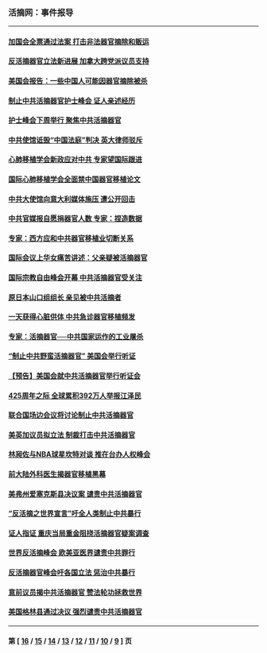 ### 活摘网：事件报导
---
#### [加国会全票通过法案 打击非法器官摘除和贩运](../../pages/nf5877/n13884924.md?02050430) 
#### [反活摘器官立法新进展 加拿大跨党派议员支持](../../pages/nf5877/n13876061.md?02050430) 
#### [美国会报告：一些中国人可能因器官摘除被杀](../../pages/nf5877/n13867964.md?02050430) 
#### [制止中共活摘器官护士峰会 证人亲述经历](../../pages/nf5877/n13859007.md?02050430) 
#### [护士峰会下周举行 聚焦中共活摘器官](../../pages/nf5877/n13855418.md?02050430) 
#### [中共使馆诋毁“中国法庭”判决 英大律师驳斥](../../pages/nf5877/n13833945.md?02050430) 
#### [心肺移植学会新政应对中共 专家望国际跟进](../../pages/nf5877/n13829043.md?02050430) 
#### [国际心肺移植学会全面禁中国器官移植论文](../../pages/nf5877/n13827785.md?02050430) 
#### [中共大使馆向意大利媒体施压 遭公开回击](../../pages/nf5877/n13826038.md?02050430) 
#### [中共官媒报自愿捐器官人数 专家：捏造数据](../../pages/nf5877/n13814130.md?02050430) 
#### [专家：西方应和中共器官移植业切断关系](../../pages/nf5877/n13772828.md?02050430) 
#### [国际会议上华女痛苦讲述：父亲疑被活摘器官](../../pages/nf5877/n13771583.md?02050430) 
#### [国际宗教自由峰会开幕 中共活摘器官受关注](../../pages/nf5877/n13769995.md?02050430) 
#### [原日本山口组组长 亲见被中共活摘者](../../pages/nf5877/n13767360.md?02050430) 
#### [一天获得心脏供体 中共急诊器官移植频发](../../pages/nf5877/n13764689.md?02050430) 
#### [专家：活摘器官──中共国家运作的工业屠杀](../../pages/nf5877/n13761178.md?02050430) 
#### [“制止中共野蛮活摘器官” 美国会举行听证](../../pages/nf5877/n13735831.md?02050430) 
#### [【预告】美国会就中共活摘器官举行听证会](../../pages/nf5877/n13732843.md?02050430) 
#### [425周年之际 全球累积392万人举报江泽民](../../pages/nf5877/n13719232.md?02050430) 
#### [联合国场边会议将讨论制止中共活摘器官](../../pages/nf5877/n13656361.md?02050430) 
#### [美英加议员拟立法 制裁打击中共活摘器官](../../pages/nf5877/n13430251.md?02050430) 
#### [林昶佐与NBA球星坎特对谈 推在台办人权峰会](../../pages/nf5877/n13414467.md?02050430) 
#### [前大陆外科医生揭器官移植黑幕](../../pages/nf5877/n13401416.md?02050430) 
#### [美弗州爱塞克斯县决议案 谴责中共活摘器官](../../pages/nf5877/n13320919.md?02050430) 
#### [“反活摘之世界宣言”吁全人类制止中共暴行](../../pages/nf5877/n13259730.md?02050430) 
#### [证人指证 重庆当局重金阻挠活摘器官疑案调查](../../pages/nf5877/n13259127.md?02050430) 
#### [世界反活摘峰会 欧美亚医界谴责中共罪行](../../pages/nf5877/n13253550.md?02050430) 
#### [反活摘器官峰会吁各国立法 惩治中共暴行](../../pages/nf5877/n13245052.md?02050430) 
#### [意前议员揭中共活摘器官 赞法轮功拯救世界](../../pages/nf5877/n13203445.md?02050430) 
#### [美国格林县通过决议 强烈谴责中共活摘器官](../../pages/nf5877/n13119367.md?02050430) 

---
#### 第 [ [16](./16.md?02050430) / [15](./15.md?02050430) / [14](./14.md?02050430) / [13](./13.md?02050430) / [12](./12.md?02050430) / [11](./11.md?02050430) / [10](./10.md?02050430) / [9](./9.md?02050430) ] 页

